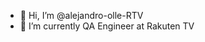 - 👋 Hi, I’m @alejandro-olle-RTV
- 🌱 I’m currently QA Engineer at Rakuten TV
<!---
- 👀 I’m interested in ...
- 🌱 I’m currently learning ...
- 💞️ I’m looking to collaborate on ...
- 📫 How to reach me ...


alejandro-olle-RTV/alejandro-olle-RTV is a ✨ special ✨ repository because its `README.md` (this file) appears on your GitHub profile.
You can click the Preview link to take a look at your changes.
--->
